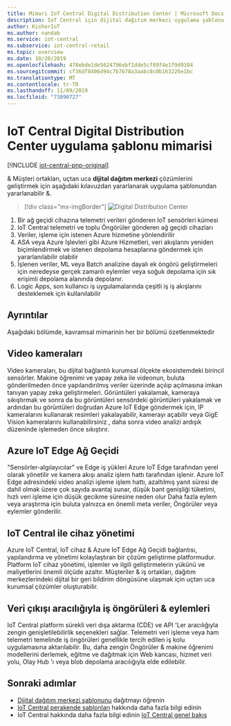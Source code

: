 ```yaml
---
title: Mimari IoT Central Digital Distribution Center | Microsoft Docs
description: IoT Central için dijital dağıtım merkezi uygulama şablonu mimarisi
author: KishorIoT
ms.author: nandab
ms.service: iot-central
ms.subservice: iot-central-retail
ms.topic: overview
ms.date: 10/20/2019
ms.openlocfilehash: 478ebde1de5624796ebf1dde5cf89f4e1f9d9104
ms.sourcegitcommit: cf36df8406d94c7b7b78a3aabc8c0b163226e1bc
ms.translationtype: MT
ms.contentlocale: tr-TR
ms.lasthandoff: 11/09/2019
ms.locfileid: "73890727"
---
```

# <a name="architecture-of-iot-central-digital-distribution-center-application-template"></a>IoT Central Digital Distribution Center uygulama şablonu mimarisi

[!INCLUDE [iot-central-pnp-original](../../../includes/iot-central-pnp-original-note.md)]

& Müşteri ortakları, uçtan uca **dijital dağıtım merkezi** çözümlerini geliştirmek için aşağıdaki kılavuzdan yararlanarak uygulama şablonundan yararlanabilir &.

> [!div class="mx-imgBorder"]
> ![Digital Distribution Center](./media/concept-ddc-architecture/digital-distribution-center-architecture.png)

1. Bir ağ geçidi cihazına telemetri verileri gönderen IoT sensörleri kümesi
2. IoT Central telemetri ve toplu Öngörüler gönderen ağ geçidi cihazları
3. Veriler, işleme için istenen Azure hizmetine yönlendirilir
4. ASA veya Azure Işlevleri gibi Azure Hizmetleri, veri akışlarını yeniden biçimlendirmek ve istenen depolama hesaplarına göndermek için yararlanılabilir olabilir 
5. İşlenen veriler, ML veya Batch analizine dayalı ek öngörü geliştirmeleri için neredeyse gerçek zamanlı eylemler veya soğuk depolama için sık erişimli depolama alanında depolanır. 
6. Logic Apps, son kullanıcı iş uygulamalarında çeşitli iş iş akışlarını desteklemek için kullanılabilir

## <a name="details"></a>Ayrıntılar
Aşağıdaki bölümde, kavramsal mimarinin her bir bölümü özetlenmektedir

## <a name="video-cameras"></a>Video kameraları 
Video kameraları, bu dijital bağlantılı kurumsal ölçekte ekosistemdeki birincil sensörler. Makine öğrenimi ve yapay zeka ile videonun, buluta gönderilmeden önce yapılandırılmış veriler üzerinde açılıp açılmasına imkan tanıyan yapay zeka geliştirmeleri. Görüntüleri yakalamak, kameraya sıkıştırmak ve sonra da bu görüntüleri sensördeki görüntüleri yakalamak ve ardından bu görüntüleri doğrudan Azure IoT Edge göndermek için, IP kameralarını kullanarak resimleri yakalayabilir, kamerayı açabilir veya GigE Vision kameralarını kullanabilirsiniz , daha sonra video analizi ardışık düzeninde işlemeden önce sıkıştırır. 

## <a name="azure-iot-edge-gateway"></a>Azure IoT Edge Ağ Geçidi
"Sensörler-algılayıcılar" ve Edge iş yükleri Azure IoT Edge tarafından yerel olarak yönetilir ve kamera akışı analiz işlem hattı tarafından işlenir. Azure IoT Edge adresindeki video analizi işleme işlem hattı, azaltılmış yanıt süresi de dahil olmak üzere çok sayıda avantaj sunar, düşük bant genişliği tüketimi, hızlı veri işleme için düşük gecikme süresine neden olur Daha fazla eylem veya araştırma için buluta yalnızca en önemli meta veriler, Öngörüler veya eylemler gönderilir. 

## <a name="device-management-with-iot-central"></a>IoT Central ile cihaz yönetimi 
Azure IoT Central, IoT cihaz & Azure IoT Edge Ağ Geçidi bağlantısı, yapılandırma ve yönetimi kolaylaştıran bir çözüm geliştirme platformudur. Platform IoT cihaz yönetimi, işlemler ve ilgili geliştirmelerin yükünü ve maliyetlerini önemli ölçüde azaltır. Müşteriler & iş ortakları, dağıtım merkezlerindeki dijital bir geri bildirim döngüsüne ulaşmak için uçtan uca kurumsal çözümler oluşturabilir.

## <a name="business-insights--actions-via-data-egress"></a>Veri çıkışı aracılığıyla iş öngörüleri & eylemleri 
IoT Central platform sürekli veri dışa aktarma (CDE) ve API 'Ler aracılığıyla zengin genişletilebilirlik seçenekleri sağlar. Telemetri veri işleme veya ham telemetri temelinde iş öngörüleri genellikle tercih edilen iş kolu uygulamasına aktarılabilir. Bu, daha zengin Öngörüler & makine öğrenimi modellerini derlemek, eğitme ve dağıtmak için Web kancası, hizmet veri yolu, Olay Hub 'ı veya blob depolama aracılığıyla elde edilebilir.

## <a name="next-steps"></a>Sonraki adımlar
* [Dijital dağıtım merkezi şablonunu](./tutorial-iot-central-digital-distribution-center-pnp.md) dağıtmayı öğrenin
* [IoT Central perakende şablonları](./overview-iot-central-retail-pnp.md) hakkında daha fazla bilgi edinin
* IoT Central hakkında daha fazla bilgi edinin [IoT Central genel bakış](../preview/overview-iot-central.md)
